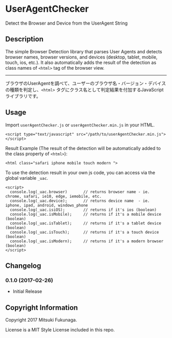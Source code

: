 # UserAgentChecker
Detect the Browser and Device from the UserAgent String

## Description

The simple Browser Detection library that parses User Agents and detects browser names, browser versions, and devices (desktop, tablet, mobile, touch, ios, etc.).
It also automatically adds the result of the detection as class names of `<html>` tag of the browser view.

----

ブラウザのUserAgentを調べて、ユーザーのブラウザ名・バージョン・デバイスの種類を判定し、`<html>` タグにクラス名として判定結果を付加するJavaScriptライブラリです。


## Usage

Import `userAgentChecker.js` or `userAgentChecker.min.js` in your HTML.

    <script type="text/javascript" src="/path/to/userAgentChecker.min.js"></script>

Result Example (The result of the detection will be automatically added to the class property of `<html>`):

    <html class="safari iphone mobile touch modern ">


To use the detection result in your own js code, you can access via the global variable `_uac`.

    <script>
      console.log(_uac.browser)       // returns browser name - ie. chrome, safari, ie10, edge, iemobile, etc.
      console.log(_uac.device);       // returns device name  - ie. iphone, ipad, android, windows_phone
      console.log(_uac.isiOS);        // returns if it's ios (boolean)
      console.log(_uac.isMobile);     // returns if it's a mobile device (boolean)
      console.log(_uac.isTablet);     // returns if it's a tablet device (boolean)
      console.log(_uac.isTouch);      // returns if it's a touch device (boolean)
      console.log(_uac.isModern);     // returns if it's a modern browser (boolean)
    </script>


## Changelog

### 0.1.0 (2017-02-26)
* Initial Release


## Copyright Information
Copyright 2017 Mitsuki Fukunaga.

License is a MIT Style License included in this repo.

